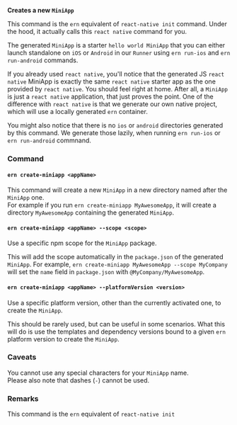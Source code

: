 **Creates a  new `MiniApp`**

This command is the `ern` equivalent of `react-native init` command. Under the hood, it actually calls this `react native` command for you.  

The generated `MiniApp` is a starter `hello world MiniApp` that you can either launch standalone on `iOS` or `Android` in our `Runner` using `ern run-ios` and `ern run-android` commands.  

If you already used `react native`, you'll notice that the generated JS `react native` MiniApp is exactly the same `react native` starter app as the one provided by `react native`. You should feel right at home. After all, a `MiniApp` is just a `react native` application, that just proves the point. One of the difference with `react native` is that we generate our own native project, which will use a locally generated `ern` container.

You might also notice that there is no `ios` or `android` directories generated by this command. We generate those lazily, when running `ern run-ios` or `ern run-android` commnand.

### Command

#### `ern create-miniapp <appName>`

This command will create a new `MiniApp` in a new directory named after the `MiniApp` one.  
For example if you run `ern create-miniapp MyAwesomeApp`, it will create a directory `MyAwesomeApp` containing the generated `MiniApp`.  

#### `ern create-miniapp <appName> --scope <scope>`

Use a specific npm scope for the `MiniApp` package. 

This will add the scope automatically in the `package.json` of the generated `MiniApp`.
For example, `ern create-miniapp MyAwesomeApp --scope MyCompany` will set the `name` field in `package.json` with `@MyCompany/MyAwesomeApp`.

#### `ern create-miniapp <appName> --platformVersion <version>`

Use a specific platform version, other than the currently activated one, to create the `MiniApp`.  

This should be rarely used, but can be useful in some scenarios. What this will do is use the templates and dependency versions bound to a given `ern` platform version to create the `MiniApp`.

### Caveats

You cannot use any special characters for your `MiniApp` name.  
Please also note that dashes (`-`) cannot be used.

### Remarks

This command is the `ern` equivalent of `react-native init`